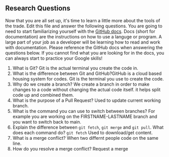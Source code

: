 ## Research Questions 

Now that you are all set up, it's time to learn a little more about the tools of the trade. Edit this file and answer the following questions. You are going to need to start familiarizing yourself with the [GitHub docs](https://docs.github.com/en). Docs (short for documentation) are the instructions on how to use a languge or program. A large part of your job as a developer will be learning how to read and work with documentation. Please reference the GitHub docs when answering the questions below. If you cannot find what you are looking for in the docs, you can always start to practice your Google skills!

1. What is Git? Git is the actual terminal you create the code in.
2. What is the difference between Git and GitHub?GitHub is a cloud based housing system for codes. Git is the terminal you use to create the code.
3. Why do we create a branch? We create a branch in order to make changes to a code without changing the actual code itself. it helps split code up and combined them.
4. What is the purpose of a Pull Request?  Used to update current working branch. 
5. What is the command you can use to switch between branches? For example you are working on the FIRSTNAME-LASTNAME branch and you want to switch back to main.
6. Explain the difference between `git fetch`, `git merge` and `git pull`. What does each command do? `git fetch` Used to download/get content.
7. What is a merge conflict? When two differnt people code on the same line.
8. How do you resolve a merge conflict? Request a merge
